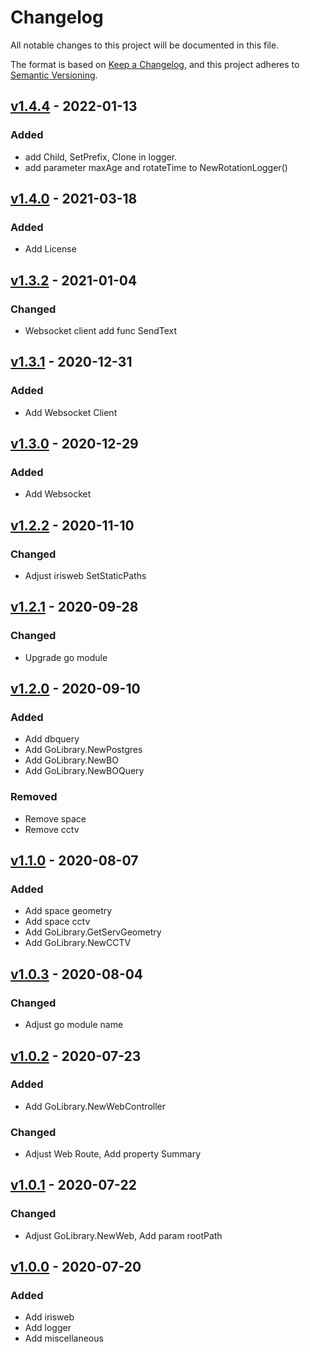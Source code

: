 # Changelog

All notable changes to this project will be documented in this file.

The format is based on [Keep a Changelog](https://keepachangelog.com/en/1.0.0/),
and this project adheres to [Semantic Versioning](https://semver.org/spec/v2.0.0.html).



## [v1.4.4] - 2022-01-13

### Added

- add Child, SetPrefix, Clone in logger.
- add parameter maxAge and rotateTime to NewRotationLogger()


## [v1.4.0] - 2021-03-18

### Added

- Add License

## [v1.3.2] - 2021-01-04

### Changed

- Websocket client add func SendText

## [v1.3.1] - 2020-12-31

### Added

- Add Websocket Client

## [v1.3.0] - 2020-12-29

### Added

- Add Websocket

## [v1.2.2] - 2020-11-10

### Changed

- Adjust irisweb SetStaticPaths

## [v1.2.1] - 2020-09-28

### Changed

- Upgrade go module

## [v1.2.0] - 2020-09-10

### Added

- Add dbquery
- Add GoLibrary.NewPostgres
- Add GoLibrary.NewBO
- Add GoLibrary.NewBOQuery

### Removed

- Remove space
- Remove cctv

## [v1.1.0] - 2020-08-07

### Added

- Add space geometry
- Add space cctv
- Add GoLibrary.GetServGeometry
- Add GoLibrary.NewCCTV

## [v1.0.3] - 2020-08-04

### Changed

- Adjust go module name

## [v1.0.2] - 2020-07-23

### Added

- Add GoLibrary.NewWebController

### Changed

- Adjust Web Route, Add property Summary

## [v1.0.1] - 2020-07-22

### Changed

- Adjust GoLibrary.NewWeb, Add param rootPath

## [v1.0.0] - 2020-07-20

### Added

- Add irisweb
- Add logger
- Add miscellaneous


[v1.4.4]: https://github.com/bigobject-inc/golib/archive/v1.4.4.zip
[v1.4.0]: https://github.com/bigobject-inc/golib/archive/v1.4.0.zip
[v1.3.2]: https://github.com/bigobject-inc/golib/archive/v1.3.2.zip
[v1.3.1]: https://github.com/bigobject-inc/golib/archive/v1.3.1.zip
[v1.3.0]: https://github.com/bigobject-inc/golib/archive/v1.3.0.zip
[v1.2.2]: https://github.com/bigobject-inc/golib/archive/v1.2.2.zip
[v1.2.1]: https://github.com/bigobject-inc/golib/archive/v1.2.1.zip
[v1.2.0]: https://github.com/bigobject-inc/golib/archive/v1.2.0.zip
[v1.1.0]: https://github.com/bigobject-inc/golib/archive/v1.1.0.zip
[v1.0.3]: https://github.com/bigobject-inc/golib/archive/v1.0.3.zip
[v1.0.2]: https://github.com/bigobject-inc/golib/archive/v1.0.2.zip
[v1.0.1]: https://github.com/bigobject-inc/golib/archive/v1.0.1.zip
[v1.0.0]: https://github.com/bigobject-inc/golib/archive/v1.0.0.zip
